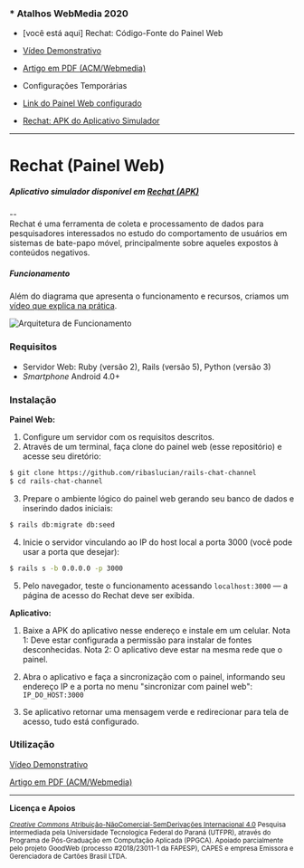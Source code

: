 

### * Atalhos WebMedia 2020
-  [você está aqui] Rechat: Código-Fonte do Painel Web
- [Vídeo Demonstrativo](https://breakdance.github.io/breakdance/)
- [Artigo em PDF (ACM/Webmedia)](https://breakdance.github.io/breakdance/)

- Configurações Temporárias
- [Link do Painel Web configurado](ec2-18-228-83-110.sa-east-1.compute.amazonaws.com)
- [Rechat: APK do Aplicativo Simulador](https://breakdance.github.io/breakdance/)
---

# Rechat (Painel Web)

##### Aplicativo simulador disponível em [Rechat (APK)](https://breakdance.github.io/breakdance/)

--  
Rechat é uma ferramenta de coleta e processamento de dados para pesquisadores
interessados no estudo do comportamento de usuários em sistemas de bate-papo
móvel, principalmente sobre aqueles expostos à conteúdos negativos. 

##### Funcionamento
Além do diagrama que apresenta o funcionamento e recursos, criamos um  [vídeo que explica na prática](https://breakdance.github.io/breakdance/).

![Arquitetura de Funcionamento](https://raw.githubusercontent.com/ribaslucian/rails-chat-channel/master/public/rechat_arquitetura.jpg)


### Requisitos
* Servidor Web: Ruby (versão 2), Rails (versão 5), Python (versão 3)
* *Smartphone* Android 4.0+

### Instalação
**Painel Web:**
1. Configure um servidor com os requisitos descritos.
2. Através de um terminal, faça clone do painel web (esse repositório) e acesse seu diretório:

```sh
$ git clone https://github.com/ribaslucian/rails-chat-channel
$ cd rails-chat-channel
```

3. Prepare o ambiente lógico do painel web gerando seu banco de dados e inserindo dados iniciais:
```sh
$ rails db:migrate db:seed
```

4. Inicie o servidor vinculando ao IP do host local a porta 3000 (você pode usar a porta que desejar):
```sh
$ rails s -b 0.0.0.0 -p 3000
```

5. Pelo navegador, teste o funcionamento acessando `localhost:3000` — a página de acesso do Rechat deve ser exibida.


**Aplicativo:**
1. Baixe a APK do aplicativo nesse endereço e instale em um celular.
Nota 1: Deve estar configurada a permissão para instalar de fontes desconhecidas.
Nota 2: O aplicativo deve estar na mesma rede que o painel.

2. Abra o aplicativo e faça a sincronização com o painel, informando seu endereço IP e a porta no menu "sincronizar com painel web": `IP_DO_HOST:3000`
3. Se aplicativo retornar uma mensagem verde e redirecionar para tela de acesso, tudo está configurado.

### Utilização
[Vídeo Demonstrativo](https://breakdance.github.io/breakdance/)

[Artigo em PDF (ACM/Webmedia)](https://breakdance.github.io/breakdance/)

---
**Licença e Apoios**

<sup> [*Creative Commons* Atribuição-NãoComercial-SemDerivações Internacional 4.0](https://creativecommons.org/licenses/by-nc-nd/4.0/legalcode}) 
Pesquisa intermediada pela Universidade Tecnologica Federal do Paraná (UTFPR), através do Programa de Pós-Graduação em Computação Aplicada (PPGCA). Apoiado parcialmente pelo projeto GoodWeb (processo \#2018/23011-1 da FAPESP), CAPES e empresa Emissora e Gerenciadora de Cartões Brasil LTDA.
</sup>
